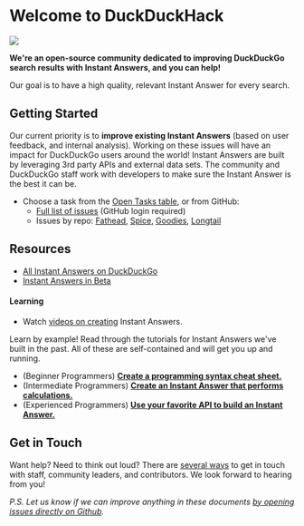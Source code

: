 # Welcome to DuckDuckHack

![](http://docs.duckduckhack.com/assets/hack_search_engine.png)

**We're an open-source community dedicated to improving DuckDuckGo search results with Instant Answers, and you can help!**

Our goal is to have a high quality, relevant Instant Answer for every search. 

## Getting Started

Our current priority is to **improve existing Instant Answers** (based on user feedback, and internal analysis). Working on these issues will have an impact for DuckDuckGo users around the world! Instant Answers are built by leveraging 3rd party APIs and external data sets. The community and DuckDuckGo staff work with developers to make sure the Instant Answer is the best it can be.

- Choose a task from the [Open Tasks table](https://duckduckhack.com/issues.html), or from GitHub:
   - [Full list of issues](https://github.com/issues?page=1&q=repo%3Aduckduckgo%2Fzeroclickinfo-spice+repo%3Aduckduckgo%2Fzeroclickinfo-fathead+repo%3Aduckduckgo%2Fzeroclickinfo-goodies+repo%3Aduckduckgo%2Fzeroclickinfo-longtail+is%3Aissue+is%3Aopen+no%3Aassignee&utf8=%E2%9C%93) (GitHub login required)
   - Issues by repo: [Fathead](https://github.com/duckduckgo/zeroclickinfo-fathead/issues?q=is%3Aopen+is%3Aissue+no%3Aassignee), [Spice](https://github.com/duckduckgo/zeroclickinfo-spice/issues?q=is%3Aopen+is%3Aissue+no%3Aassignee), [Goodies](https://github.com/duckduckgo/zeroclickinfo-goodies/issues?q=is%3Aopen+is%3Aissue+no%3Aassignee), [Longtail](https://github.com/duckduckgo/zeroclickinfo-longtail/issues?q=is%3Aopen+is%3Aissue+no%3Aassignee)

## Resources

- [All Instant Answers on DuckDuckGo](https://duck.co/ia?topic=programming)
- [Instant Answers in Beta](https://beta.duckduckgo.com/?q=test&amp;t=hh&amp;ia=iatesting&amp;iax=1)

#### Learning
- Watch [videos on creating](https://vimeo.com/channels/duckduckhack) Instant Answers.

Learn by example! Read through the tutorials for Instant Answers we've built in the past. All of these are self-contained and will get you up and running.

- (Beginner Programmers) **[Create a programming syntax cheat sheet.](http://docs.duckduckhack.com/walkthroughs/programming-syntax.html)**
- (Intermediate Programmers) **[Create an Instant Answer that performs calculations.](http://docs.duckduckhack.com/walkthroughs/calculation.html)**
- (Experienced Programmers) **[Use your favorite API to build an Instant Answer.](http://docs.duckduckhack.com/walkthroughs/forum-lookup.html)**

## Get in Touch

Want help? Need to think out loud? There are [several ways](http://docs.duckduckhack.com/resources/get-in-touch.html) to get in touch with staff, community leaders, and contributors. We look forward to hearing from you!

*P.S. Let us know if we can improve anything in these documents [by opening issues directly on Github]( https://github.com/duckduckgo/duckduckhack-docs/issues/new).*


